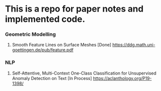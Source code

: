 # This is a repo for paper notes and implemented code.

### Geometric Modelling
1. Smooth Feature Lines on Surface Meshes [Done]
  https://ddg.math.uni-goettingen.de/pub/feature.pdf
   
### NLP
1. Self-Attentive, Multi-Context One-Class Classification for Unsupervised Anomaly Detection on Text [In Process]
  https://aclanthology.org/P19-1398/
